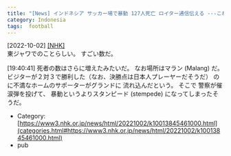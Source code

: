 ```yaml
---
title: "[News] インドネシア サッカー場で暴動 127人死亡 ロイター通信伝える ---これはひどい"
category: Indonesia
tags:  football
---
```


[2022-10-02] [[NHK]](https://www3.nhk.or.jp/news/html/20221002/k10013845461000.html)  
 東ジャワでのことらしい。
すごい数だ。

 [19:40:41] 死者の数はさらに増えたみたいだ。
なお場所はマラン (Malang) だ。
ビジターが２対３で勝利した（なお、決勝点は日本人プレーヤーだそうだ）
のに不満なホームのサポーターがグランドに
流れ込んだという。
そこで
警察が催涙弾を投げて、
暴動というよりスタンピード (stempede) になってしまったそうだ。

- Category: [https://www3.nhk.or.jp/news/html/20221002/k10013845461000.html](categories.html#https://www3.nhk.or.jp/news/html/20221002/k10013845461000.html)
- pub


